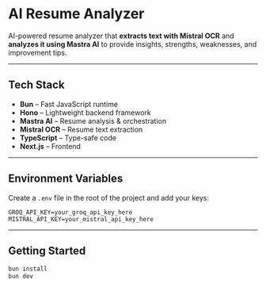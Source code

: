# AI Resume Analyzer  

AI-powered resume analyzer that **extracts text with Mistral OCR** and **analyzes it using Mastra AI** to provide insights, strengths, weaknesses, and improvement tips.  

---

## Tech Stack  
- **Bun** – Fast JavaScript runtime  
- **Hono** – Lightweight backend framework  
- **Mastra AI** – Resume analysis & orchestration  
- **Mistral OCR** – Resume text extraction  
- **TypeScript** – Type-safe code  
- **Next.js** – Frontend

---

## Environment Variables  

Create a `.env` file in the root of the project and add your keys:  

```env
GROQ_API_KEY=your_groq_api_key_here
MISTRAL_API_KEY=your_mistral_api_key_here
```

---

## Getting Started  

```bash
bun install
bun dev
```
